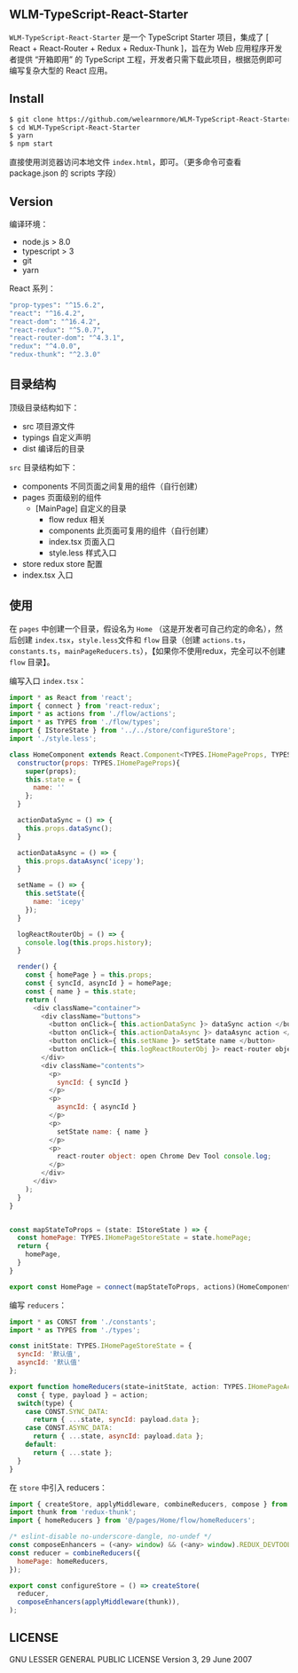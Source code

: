 ## WLM-TypeScript-React-Starter

`WLM-TypeScript-React-Starter` 是一个 TypeScript Starter 项目，集成了 [ React + React-Router + Redux + Redux-Thunk ]，旨在为 Web 应用程序开发者提供 “开箱即用” 的 TypeScript 工程，开发者只需下载此项目，根据范例即可编写复杂大型的 React 应用。 

## Install

```bash
$ git clone https://github.com/welearnmore/WLM-TypeScript-React-Starter.git
$ cd WLM-TypeScript-React-Starter
$ yarn
$ npm start
```

直接使用浏览器访问本地文件 `index.html`，即可。（更多命令可查看 package.json 的 scripts 字段）

## Version

编译环境：

- node.js > 8.0
- typescript > 3
- git
- yarn

React 系列：

```bash
"prop-types": "^15.6.2",
"react": "^16.4.2",
"react-dom": "^16.4.2",
"react-redux": "^5.0.7",
"react-router-dom": "^4.3.1",
"redux": "^4.0.0",
"redux-thunk": "^2.3.0"
```

## 目录结构

顶级目录结构如下：

- src 项目源文件
- typings 自定义声明
- dist 编译后的目录

`src` 目录结构如下：

- components 不同页面之间复用的组件（自行创建）
- pages 页面级别的组件
  - [MainPage] 自定义的目录
    - flow redux 相关
    - components 此页面可复用的组件（自行创建）
    - index.tsx 页面入口
    - style.less 样式入口
- store redux store 配置
- index.tsx 入口

## 使用

在 `pages` 中创建一个目录，假设名为 `Home` （这是开发者可自己约定的命名），然后创建 `index.tsx`，`style.less`文件和 `flow` 目录（创建 `actions.ts`，`constants.ts`，`mainPageReducers.ts`），【如果你不使用redux，完全可以不创建 `flow` 目录】。

编写入口 `index.tsx`：

```javascript
import * as React from 'react';
import { connect } from 'react-redux';
import * as actions from './flow/actions';
import * as TYPES from './flow/types';
import { IStoreState } from '../../store/configureStore';
import './style.less';

class HomeComponent extends React.Component<TYPES.IHomePageProps, TYPES.IHomePageState> {
  constructor(props: TYPES.IHomePageProps){
    super(props);
    this.state = {
      name: ''
    };
  }

  actionDataSync = () => {
    this.props.dataSync();
  }

  actionDataAsync = () => {
    this.props.dataAsync('icepy');
  }

  setName = () => {
    this.setState({
      name: 'icepy'
    });
  }

  logReactRouterObj = () => {
    console.log(this.props.history);
  }

  render() {
    const { homePage } = this.props;
    const { syncId, asyncId } = homePage;
    const { name } = this.state;
    return (
      <div className="container">
        <div className="buttons">
          <button onClick={ this.actionDataSync }> dataSync action </button>
          <button onClick={ this.actionDataAsync }> dataAsync action </button>
          <button onClick={ this.setName }> setState name </button>
          <button onClick={ this.logReactRouterObj }> react-router object </button>
        </div>
        <div className="contents">
          <p>
            syncId: { syncId }
          </p>
          <p>
            asyncId: { asyncId }
          </p>
          <p>
            setState name: { name }
          </p>
          <p>
            react-router object: open Chrome Dev Tool console.log;
          </p>
        </div>
      </div>
    );
  }
}


const mapStateToProps = (state: IStoreState ) => {
  const homePage: TYPES.IHomePageStoreState = state.homePage;
  return {
    homePage,
  }
}

export const HomePage = connect(mapStateToProps, actions)(HomeComponent)
```

编写 `reducers`：

```javascript
import * as CONST from './constants';
import * as TYPES from './types';

const initState: TYPES.IHomePageStoreState = {
  syncId: '默认值',
  asyncId: '默认值'
};

export function homeReducers(state=initState, action: TYPES.IHomePageAction): TYPES.IHomePageStoreState{
  const { type, payload } = action;
  switch(type) {
    case CONST.SYNC_DATA:
      return { ...state, syncId: payload.data };
    case CONST.ASYNC_DATA:
      return { ...state, asyncId: payload.data };
    default:
      return { ...state };
  }
}
```

在 `store` 中引入 reducers：

```javascript
import { createStore, applyMiddleware, combineReducers, compose } from 'redux';
import thunk from 'redux-thunk';
import { homeReducers } from '@/pages/Home/flow/homeReducers';

/* eslint-disable no-underscore-dangle, no-undef */
const composeEnhancers = (<any> window) && (<any> window).REDUX_DEVTOOLS_EXTENSION_COMPOSE || compose;
const reducer = combineReducers({
  homePage: homeReducers,
});

export const configureStore = () => createStore(
  reducer,
  composeEnhancers(applyMiddleware(thunk)),
);
```

## LICENSE

GNU LESSER GENERAL PUBLIC LICENSE Version 3, 29 June 2007
